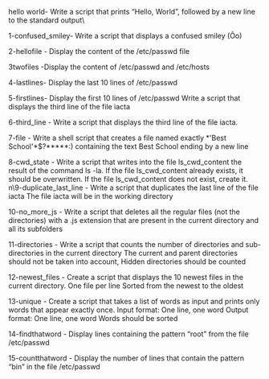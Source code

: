 hello world- Write a script that prints “Hello, World”, followed by a new line to the standard output\

1-confused_smiley- Write a script that displays a confused smiley (Ôo)

2-hellofile - Display the content of the /etc/passwd file

3twofiles -Display the content of /etc/passwd and /etc/hosts

4-lastlines- Display the last 10 lines of /etc/passwd 

5-firstlines- Display the first 10 lines of /etc/passwd
Write a script that displays the third line of the file iacta


6-third_line - Write a script that displays the third line of the file iacta.

7-file - Write a shell script that creates a file named exactly \*\'Best School\'\*$\?\*\*\*\*\*:) containing the text Best School ending by a new line

8-cwd_state - Write a script that writes into the file ls_cwd_content the result of the command ls -la. If the file ls_cwd_content already exists, it should be overwritten. If the file ls_cwd_content does not exist, create it.
n\9-duplicate_last_line - Write a script that duplicates the last line of the file iacta The file iacta will be in the working directory

10-no_more_js - Write a script that deletes all the regular files (not the directories) with a .js extension that are present in the current directory and all its subfolders

11-directories - Write a script that counts the number of directories and sub-directories in the current directory The current and parent directories should not be taken into account, Hidden directories should be counted

12-newest_files - Create a script that displays the 10 newest files in the current directory. One file per line Sorted from the newest to the oldest

13-unique - Create a script that takes a list of words as input and prints only words that appear exactly once. Input format: One line, one word Output format: One line, one word Words should be sorted

14-findthatword - Display lines containing the pattern “root” from the file /etc/passwd 

15-countthatword - Display the number of lines that contain the pattern “bin” in the file /etc/passwd 
